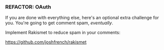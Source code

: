 ### REFACTOR: OAuth

If you are done with everything else, here's an optional extra challenge for you. You're going to get comment spam, *eventually*.

Implement Rakismet to reduce spam in your comments:

https://github.com/joshfrench/rakismet
